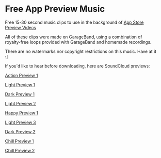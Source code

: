 Free App Preview Music
======================

Free 15-30 second music clips to use in the background of [App Store Preview Videos](https://developer.apple.com/app-store/app-previews/)

All of these clips were made on GarageBand, using a combination of royalty-free loops provided with GarageBand and homemade recordings.

There are no watermarks nor copyright restrictions on this music. Have at it :]

If you'd like to hear before downloading, here are SoundCloud previews:

[Action Preview 1](https://soundcloud.com/good_day_sir/action-preview-1)

[Light Preview 1](https://soundcloud.com/good_day_sir/light-preview-1)

[Dark Preview 1](https://soundcloud.com/good_day_sir/dark-preview-1)

[Light Preview 2](https://soundcloud.com/good_day_sir/light-preview-2)

[Happy Preview 1](https://soundcloud.com/good_day_sir/happy-preview-1)

[Light Preview 3](https://soundcloud.com/good_day_sir/light-preview-3)

[Dark Preview 2](https://soundcloud.com/good_day_sir/dark-preview-2)

[Chill Preview 1](https://soundcloud.com/good_day_sir/chill-preview-1)

[Chill Preview 2](https://soundcloud.com/good_day_sir/chill-preview-2)